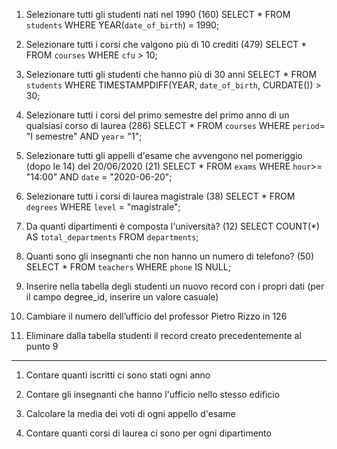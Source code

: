1. Selezionare tutti gli studenti nati nel 1990 (160)
SELECT * 
FROM `students`
WHERE YEAR(`date_of_birth`) = 1990;


2. Selezionare tutti i corsi che valgono più di 10 crediti (479)
SELECT * 
FROM `courses`
WHERE `cfu` > 10;


3. Selezionare tutti gli studenti che hanno più di 30 anni
SELECT * 
FROM `students`
WHERE TIMESTAMPDIFF(YEAR, `date_of_birth`, CURDATE()) > 30; 


4. Selezionare tutti i corsi del primo semestre del primo anno di un qualsiasi corso di laurea (286)
SELECT * 
FROM `courses`
WHERE `period`= "I semestre" 
AND `year`= "1";


5. Selezionare tutti gli appelli d'esame che avvengono nel pomeriggio (dopo le 14) del 20/06/2020 (21)
SELECT * 
FROM `exams`
WHERE `hour`>= "14:00" 
AND `date` = "2020-06-20";

6. Selezionare tutti i corsi di laurea magistrale (38)
SELECT * 
FROM `degrees`
WHERE `level` = "magistrale";


7. Da quanti dipartimenti è composta l'università? (12)
SELECT COUNT(*) AS `total_departments`
FROM `departments`;


8. Quanti sono gli insegnanti che non hanno un numero di telefono? (50)
SELECT *
FROM `teachers`
WHERE `phone` IS NULL;


9. Inserire nella tabella degli studenti un nuovo record con i propri dati (per il campo degree_id, inserire un valore casuale)


10. Cambiare il numero dell’ufficio del professor Pietro Rizzo in 126


11. Eliminare dalla tabella studenti il record creato precedentemente al punto 9

------------------------------------------------------------
1. Contare quanti iscritti ci sono stati ogni anno


2. Contare gli insegnanti che hanno l'ufficio nello stesso edificio


3. Calcolare la media dei voti di ogni appello d'esame


4. Contare quanti corsi di laurea ci sono per ogni dipartimento